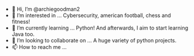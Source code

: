 - 👋 Hi, I’m @archiegoodman2
- 👀 I’m interested in ... Cybersecurity, american football, chess and fitness!
- 🌱 I’m currently learning ... Python! And afterwards, I aim to start learning Java too.
- 💞️ I’m looking to collaborate on ... A huge variety of python projects.
- 📫 How to reach me ...

<!---
archiegoodman2/archiegoodman2 is a ✨ special ✨ repository because its `README.md` (this file) appears on your GitHub profile.
You can click the Preview link to take a look at your changes.
--->


